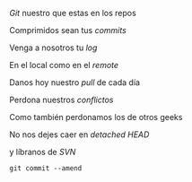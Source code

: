 *Git* nuestro que estas en los repos  

Comprimidos sean tus *commits*  

Venga a nosotros tu *log* 

En el local como en el *remote*  

Danos hoy nuestro *pull* de cada día  

Perdona nuestros *conflictos* 

Como también perdonamos los de otros geeks 

No nos dejes caer en *detached HEAD*  

y líbranos de *SVN* 

`git commit --amend`
